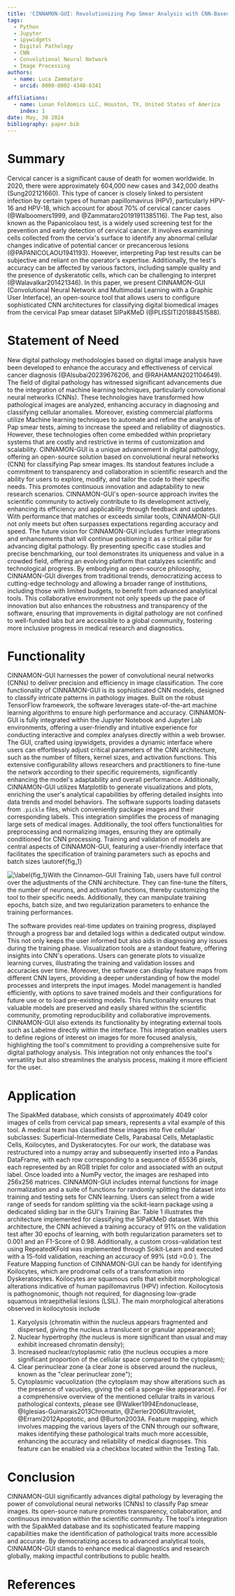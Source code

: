 ```yaml
---
title: 'CINNAMON-GUI: Revolutionizing Pap Smear Analysis with CNN-Based Digital Pathology Image Classification'
tags:
  - Python
  - Jupyter
  - ipywidgets
  - Digital Pathology
  - CNN
  - Convolutional Neural Network
  - Image Processing
authors:
  - name: Luca Zammataro
  - orcid: 0000-0002-4348-6341

affiliations:
  - name: Lunan Foldomics LLC, Houston, TX, United States of America
    index: 1
date: May, 30 2024
bibliography: paper.bib
---
```


# Summary

Cervical cancer is a significant cause of death for women worldwide. In 2020, there were approximately 604,000 new cases and 342,000 deaths (Sung202121660). This type of cancer is closely linked to persistent infection by certain types of human papillomavirus (HPV), particularly HPV-16 and HPV-18, which account for about 70% of cervical cancer cases (@Walboomers1999, and @Zammataro20191911385116).
The Pap test, also known as the Papanicolaou test, is a widely used screening test for the prevention and early detection of cervical cancer. It involves examining cells collected from the cervix's surface to identify any abnormal cellular changes indicative of potential cancer or precancerous lesions (@PAPANICOLAOU1941193).
However, interpreting Pap test results can be subjective and reliant on the operator's expertise. Additionally, the test's accuracy can be affected by various factors, including sample quality and the presence of dyskeratotic cells, which can be challenging to interpret (@Walavalkar201421346). 
In this paper, we present CINNAMON-GUI (Convolutional Neural Network and Multimodal Learning with a Graphic User Interface), an open-source tool that allows users to configure sophisticated CNN architectures for classifying digital biomedical images from the cervical Pap smear dataset SIPaKMeD (@PLISSITI20188451588).

# Statement of Need

New digital pathology methodologies based on digital image analysis have been developed to enhance the accuracy and effectiveness of cervical cancer diagnosis (@Alsubai20239676206, and @RAHAMAN2021104649). The field of digital pathology has witnessed significant advancements due to the integration of machine learning techniques, particularly convolutional neural networks (CNNs). These technologies have transformed how pathological images are analyzed, enhancing accuracy in diagnosing and classifying cellular anomalies. Moreover, existing commercial platforms utilize Machine learning techniques to automate and refine the analysis of Pap smear tests, aiming to increase the speed and reliability of diagnostics. However, these technologies often come embedded within proprietary systems that are costly and restrictive in terms of customization and scalability.
CINNAMON-GUI is a unique advancement in digital pathology, offering an open-source solution based on convolutional neural networks (CNN) for classifying Pap smear images. Its standout features include a commitment to transparency and collaboration in scientific research and the ability for users to explore, modify, and tailor the code to their specific needs. This promotes continuous innovation and adaptability to new research scenarios. CINNAMON-GUI's open-source approach invites the scientific community to actively contribute to its development actively, enhancing its efficiency and applicability through feedback and updates. With performance that matches or exceeds similar tools, CINNAMON-GUI not only meets but often surpasses expectations regarding accuracy and speed. The future vision for CINNAMON-GUI includes further integrations and enhancements that will continue positioning it as a critical pillar for advancing digital pathology. By presenting specific case studies and precise benchmarking, our tool demonstrates its uniqueness and value in a crowded field, offering an evolving platform that catalyzes scientific and technological progress. By embodying an open-source philosophy, CINNAMON-GUI diverges from traditional trends, democratizing access to cutting-edge technology and allowing a broader range of institutions, including those with limited budgets, to benefit from advanced analytical tools. This collaborative environment not only speeds up the pace of innovation but also enhances the robustness and transparency of the software, ensuring that improvements in digital pathology are not confined to well-funded labs but are accessible to a global community, fostering more inclusive progress in medical research and diagnostics.

# Functionality

CINNAMON-GUI harnesses the power of convolutional neural networks (CNNs) to deliver precision and efficiency in image classification.
The core functionality of CINNAMON-GUI is its sophisticated CNN models, designed to classify intricate patterns in pathology images. Built on the robust TensorFlow framework, the software leverages state-of-the-art machine learning algorithms to ensure high performance and accuracy. CINNAMON-GUI is fully integrated within the Jupyter Notebook and Jupyter Lab environments, offering a user-friendly and intuitive experience for conducting interactive and complex analyses directly within a web browser. The GUI, crafted using ipywidgets, provides a dynamic interface where users can effortlessly adjust critical parameters of the CNN architecture, such as the number of filters, kernel sizes, and activation functions. This extensive configurability allows researchers and practitioners to fine-tune the network according to their specific requirements, significantly enhancing the model's adaptability and overall performance. Additionally, CINNAMON-GUI utilizes Matplotlib to generate visualizations and plots, enriching the user's analytical capabilities by offering detailed insights into data trends and model behaviors.
The software supports loading datasets from `.pickle` files, which conveniently package images and their corresponding labels. This integration simplifies the process of managing large sets of medical images. Additionally, the tool offers functionalities for preprocessing and normalizing images, ensuring they are optimally conditioned for CNN processing.
Training and validation of models are central aspects of CINNAMON-GUI, featuring a user-friendly interface that facilitates the specification of training parameters such as epochs and batch sizes \autoref{fig_1}

![\label{fig_1}With the Cinnamon-GUI Training Tab, users have full control over the adjustments of the CNN architecture. They can fine-tune the filters, the number of neurons, and activation functions, thereby customizing the tool to their specific needs. Additionally, they can manipulate training epochs, batch size, and two regularization parameters to enhance the training performances.](./Training_Tab.png)

The software provides real-time updates on training progress, displayed through a progress bar and detailed logs within a dedicated output window. This not only keeps the user informed but also aids in diagnosing any issues during the training phase.
Visualization tools are a standout feature, offering insights into CNN's operations. Users can generate plots to visualize learning curves, illustrating the training and validation losses and accuracies over time. Moreover, the software can display feature maps from different CNN layers, providing a deeper understanding of how the model processes and interprets the input images.
Model management is handled efficiently, with options to save trained models and their configurations for future use or to load pre-existing models. This functionality ensures that valuable models are preserved and easily shared within the scientific community, promoting reproducibility and collaborative improvements.
CINNAMON-GUI also extends its functionality by integrating external tools such as Labelme directly within the interface. This integration enables users to define regions of interest on images for more focused analysis, highlighting the tool's commitment to providing a comprehensive suite for digital pathology analysis. This integration not only enhances the tool's versatility but also streamlines the analysis process, making it more efficient for the user.

# Application

The SipakMed database, which consists of approximately 4049 color images of cells from cervical pap smears, represents a vital example of this tool. A medical team has classified these images into five cellular subclasses: Superficial-Intermediate Cells, Parabasal Cells, Metaplastic Cells, Koilocytes, and Dyskeratocytes. For our work, the database was restructured into a numpy array and subsequently inserted into a Pandas DataFrame, with each row corresponding to a sequence of 65536 pixels, each represented by an RGB triplet for color and associated with an output label. Once loaded into a NumPy vector, the images are reshaped into 256x256 matrices.
CINNAMON-GUI includes internal functions for image normalization and a suite of functions for randomly splitting the dataset into training and testing sets for CNN learning. Users can select from a wide range of seeds for random splitting via the scikit-learn package using a dedicated sliding bar in the GUI's Training Bar.
Table 1 illustrates the architecture implemented for classifying the SIPaKMeD dataset. With this architecture, the CNN achieved a training accuracy of 91% on the validation test after 30 epochs of learning, with both regularization parameters set to 0.001 and an F1-Score of 0.98. Additionally, a custom cross-validation test using RepeatedKFold was implemented through Scikit-Learn and executed with a 15-fold validation, reaching an accuracy of 99% (std =0.0 ).
The Feature Mapping function of CINNAMON-GUI can be handy for identifying Koilocytes, which are prodromal cells of a transformation into Dyskeratocytes. Koilocytes are squamous cells that exhibit morphological alterations indicative of human papillomavirus (HPV) infection. Koilocytosis is pathognomonic, though not required, for diagnosing low-grade squamous intraepithelial lesions (LSIL). The main morphological alterations observed in koilocytosis include
1) Karyolysis (chromatin within the nucleus appears fragmented and dispersed, giving the nucleus a translucent or granular appearance);
2) Nuclear hypertrophy (the nucleus is more significant than usual and may exhibit increased chromatin density);
3) Increased nuclear/cytoplasmic ratio (the nucleus occupies a more significant proportion of the cellular space compared to the cytoplasm);
4) Clear perinuclear zone (a clear zone is observed around the nucleus, known as the "clear perinuclear zone");
5) Cytoplasmic vacuolization (the cytoplasm may show alterations such as the presence of vacuoles, giving the cell a sponge-like appearance).
For a comprehensive overview of the mentioned cellular traits in various pathological contexts, please see @Walker1994Endonuclease, @Iglesias-Guimarais2013Chromatin, @Zierler2006Ultraviolet, @Errami2012Apoptotic, and @Burton2003A.
Feature mapping, which involves mapping the various layers of the CNN through our software, makes identifying these pathological traits much more accessible, enhancing the accuracy and reliability of medical diagnoses. This feature can be enabled via a checkbox located within the Testing Tab.

# Conclusion

CINNAMON-GUI significantly advances digital pathology by leveraging the power of convolutional neural networks (CNNs) to classify Pap smear images. Its open-source nature promotes transparency, collaboration, and continuous innovation within the scientific community. The tool's integration with the SipakMed database and its sophisticated feature mapping capabilities make the identification of pathological traits more accessible and accurate. By democratizing access to advanced analytical tools, CINNAMON-GUI stands to enhance medical diagnostics and research globally, making impactful contributions to public health.

# References
